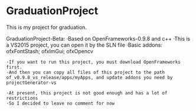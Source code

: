 # GraduationProject
This is my project for graduation.

GraduationProject-Beta:
    ·Based on OpenFrameworks-0.9.8 and c++
    ·This is a VS2015 project, you can open it by the SLN file
    ·Basic addons: ofxFontStash; ofxImGui; ofxOpencv

    ·If you want to run this project, you must download OpenFrameworks first.
    ·And then you can copy all files of this project to the path of_v0.9.8_vs_release/apps/myApps, and update addons you need by projectGenerator-vs

    ·At present, this project is not good enough and has a lot of restrictions
    ·So I decided to leave no comment for now
     

